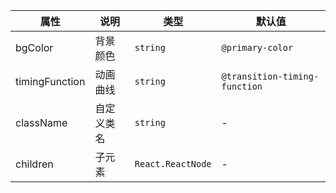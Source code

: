 | 属性           | 说明       | 类型              | 默认值                        |
| -------------- | ---------- | ----------------- | ----------------------------- |
| bgColor        | 背景颜色   | `string`          | `@primary-color`              |
| timingFunction | 动画曲线   | `string`          | `@transition-timing-function` |
| className      | 自定义类名 | `string`          | -                             |
| children       | 子元素     | `React.ReactNode` | -                             |
